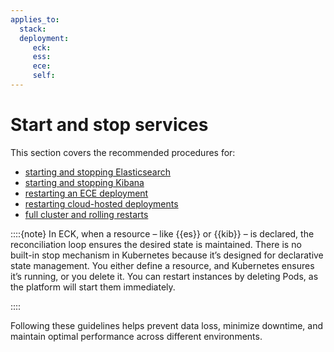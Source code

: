 ```yaml
---
applies_to:
  stack:
  deployment:
     eck:
     ess:
     ece:
     self:
---
```


# Start and stop services

This section covers the recommended procedures for:

* [starting and stopping Elasticsearch](start-stop-services/start-stop-elasticsearch.md)
* [starting and stopping Kibana](start-stop-services/start-stop-kibana.md)
* [restarting an ECE deployment](start-stop-services/restart-an-ece-deployment.md)
* [restarting cloud-hosted deployments](start-stop-services/restart-cloud-hosted-deployment.md)
* [full cluster and rolling restarts](start-stop-services/full-cluster-restart-rolling-restart-procedures.md)

::::{note}
In ECK, when a resource – like {{es}} or {{kib}} – is declared, the reconciliation loop ensures the desired state is maintained. There is no built-in stop mechanism in Kubernetes because it’s designed for declarative state management. You either define a resource, and Kubernetes ensures it’s running, or you delete it. You can restart instances by deleting Pods, as the platform will start them immediately.

::::

Following these guidelines helps prevent data loss, minimize downtime, and maintain optimal performance across different environments.
